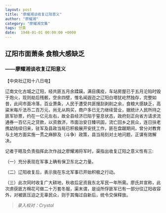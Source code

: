 ```yaml
---
layout: post
title: "廖耀湘谈收复辽阳意义"
author: "廖耀湘"
category: "廖耀湘文集"
tags: 分类
date:  1948-01-01 00:00:00 +0000
---
```


## 辽阳市面萧条 食粮大感缺乏
### ——廖耀湘谈收复辽阳意义

【中央社辽阳十八日电】

辽南文化古城之辽阳，经共匪五月余蹂躏，满目痍疫，车站房屋已于五月沦陷时毁于炮火，现则劫后残骸，空余四壁，惟名闻遐迩之辽阳白塔犹屹然独存，完整如昔，此间市面冷落，百业萧条，人民于遭受共匪搜刮剥削之余，食粮大感缺乏，高粱米每斤法币二百万元，尚无从购买，商户多已无力继续营业，据统计人民所持之匪军钞票，约在一亿元左右，故全县经济已陷于窒息状态，政府刻正向省方请求流通券一百亿元之贷款，以资救济，市面治安日臻巩固，流亡回乡之民众，连日扶老携幼陆续归来，驻军及县政当局已积极展开安抚工作，匪在盘踞期间，曾分对教育与土地方面实施一贯之麻醉及（斗争）政策，县当局刻对土地问题，正谋有效解决。

记者于晤及负责指挥此次作战之廖耀湘将军时，渠指出收复辽阳之意义性有三:

（一）充分表现在军事上确有保卫东北之力量。

（二）辽阳收复后，表示我在东北军事已开始积极之行动。

（三）此次同时收复广大耕地，秋收后足资我东北军民一年所需。廖氏并宣称，此次虏获匪方棉花可做二十万套冬服，渠末谓，是设所俘匪军已有一部分往辽阳收容外，对被匪压迫之无辜民众，则于其悔过自新后，统令交保释放。

>*录入校对：Crystal*
